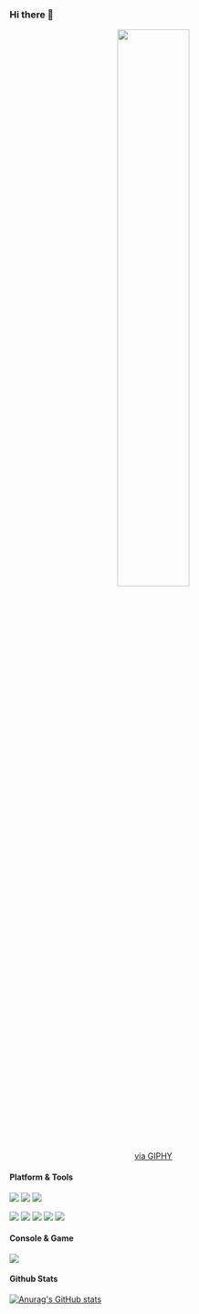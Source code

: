 ### Hi there 👋

<div id="header" align="center">
  <img src="https://media.giphy.com/media/QEUAY5OOjrgWROP24p/giphy.gif" width="50%" height="50%" />
	<p><a href="https://giphy.com/gifs/xbox-game-death-stranding-cataclysmic-QEUAY5OOjrgWROP24p">via GIPHY</a></p>
</div>

#### Platform & Tools
[![](https://img.shields.io/badge/Windows-11-4e9eee?style=flat-square&logo=windows&logoColor=ffffff)](https://www.microsoft.com/windows/windows-11)
[![](https://img.shields.io/badge/IDE-Visual%20Studio%20Code-blue?style=flat-square&logo=visual-studio-code&logoColor=ffffff)](https://code.visualstudio.com/)
[![](https://img.shields.io/badge/-Git-f05032?style=flat-square&logo=git&logoColor=white)](https://git-scm.com/)

[![](https://img.shields.io/badge/-HTML5-E34F26?style=flat-square&logo=html5&logoColor=white)](https://html.spec.whatwg.org/)
[![](https://img.shields.io/badge/-CSS3-1572B6?style=flat-square&logo=css3&logoColor=white)](https://www.w3.org/Style/CSS/)
[![](https://img.shields.io/badge/-JavaScript-f7e018?style=flat-square&logo=javascript&logoColor=white)](https://www.ecma-international.org/)
[![](https://img.shields.io/badge/-MongoDB-47a248?style=flat-square&logo=mongodb&logoColor=ffffff)](https://www.mongodb.com/)
[![](https://img.shields.io/badge/-Node.js-43853d?style=flat-square&logo=node.js&logoColor=ffffff)](https://nodejs.org/)

#### Console & Game
[![](https://img.shields.io/badge/Steam-171a21?style=flat-square&logo=steam&logoColor=ffffff)](https://steamcommunity.com/profiles/76561198068122541)

#### Github Stats
[![Anurag's GitHub stats](https://github-readme-stats.vercel.app/api?username=lefty93)](https://github.com/anuraghazra/github-readme-stats)

